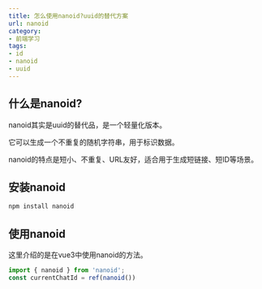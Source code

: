 ```yaml
---
title: 怎么使用nanoid?uuid的替代方案
url: nanoid
category:
- 前端学习
tags:
- id
- nanoid
- uuid
---
```


## 什么是nanoid?
nanoid其实是uuid的替代品，是一个轻量化版本。

它可以生成一个不重复的随机字符串，用于标识数据。

nanoid的特点是短小、不重复、URL友好，适合用于生成短链接、短ID等场景。

## 安装nanoid
```bash
npm install nanoid
```

## 使用nanoid
这里介绍的是在vue3中使用nanoid的方法。
```javascript
import { nanoid } from 'nanoid';
const currentChatId = ref(nanoid())
```